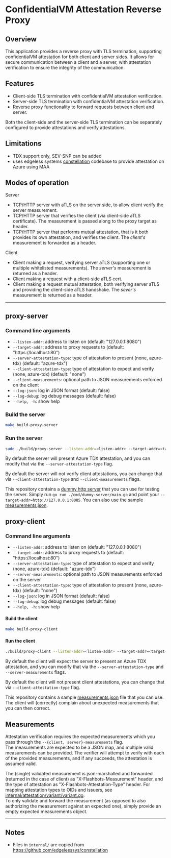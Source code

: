 # ConfidentialVM Attestation Reverse Proxy

## Overview

This application provides a reverse proxy with TLS termination, supporting confidentialVM attestation for both client and server sides. It allows for secure communication between a client and a server, with attestation verification to ensure the integrity of the communication.

## Features

- Client-side TLS termination with confidentialVM attestation verification.
- Server-side TLS termination with confidentialVM attestation verification.
- Reverse proxy functionality to forward requests between client and server.

Both the client-side and the server-side TLS termination can be separately configured to provide attestations and verify attestations.

## Limitations

- TDX support only, SEV-SNP can be added
- uses edgeless systems [constellation](https://github.com/edgelesssys/constellation) codebase to provide attestation on Azure using MAA

## Modes of operation

Server
- TCP/HTTP server with aTLS on the server side, to allow client verify the server measurement.
- TCP/HTTP server that verifies the client (via client-side aTLS certificate). The measurement is passed along to the proxy target as header.
- TCP/HTTP server that performs mutual attestation, that is it both provides its own attestation, and verifies the client. The *client's* measurement is forwarded as a header.

Client
- Client making a request, verifying server aTLS (supporting one or multiple whitelisted measurements). The *server's* measurement is returned as a header.
- Client making a request with a client-side aTLS cert.
- Client making a request mutual attestation, both verifying server aTLS and providing the client-side aTLS handshake. The *sever's* measurement is returned as a header.

---

## proxy-server

### Command line arguments

- `--listen-addr`: address to listen on (default: "127.0.0.1:8080")
- `--target-addr`: address to proxy requests to (default: "https://localhost:80")
- `--server-attestation-type`: type of attestation to present (none, azure-tdx) (default: "azure-tdx")
- `--client-attestation-type`: type of attestation to expect and verify (none, azure-tdx) (default: "none")
- `--client-measurements`: optional path to JSON measurements enforced on the client
- `--log-json`: log in JSON format (default: false)
- `--log-debug`: log debug messages (default: false)
- `--help, -h`: show help


### Build the server

```bash
make build-proxy-server
```

### Run the server

```bash
sudo ./build/proxy-server --listen-addr=<listen-addr> --target-addr=<target-addr> [--server-attestation-type=<server-attestation-type>] [--client-attestation-type=<client-attestation-type>] [--client-measurements=<client-measurements>]
```

By default the server will present Azure TDX attestation, and you can modify that via the `--server-attestation-type` flag.

By default the server will not verify client attestations, you can change that via `--client-attestation-type` and `--client-measurements` flags.


This repository contains a [dummy http server](./cmd/dummy-server/main.go) that you can use for testing the server. Simply run `go run ./cmd/dummy-server/main.go` and point your `--target-addr=http://127.0.0.1:8085`. You can also use the sample [measurements.json](./measurements.json).

## proxy-client

### Command line arguments

- `--listen-addr`: address to listen on (default: "127.0.0.1:8080")
- `--target-addr`: address to proxy requests to (default: "https://localhost:80")
- `--server-attestation-type`: type of attestation to expect and verify (none, azure-tdx) (default: "azure-tdx")
- `--server-measurements`: optional path to JSON measurements enforced on the server
- `--client-attestation-type`: type of attestation to present (none, azure-tdx) (default: "none")
- `--log-json`: log in JSON format (default: false)
- `--log-debug`: log debug messages (default: false)
- `--help, -h`: show help


#### Build the client

```bash
make build-proxy-client
```

#### Run the client

```bash
./build/proxy-client --listen-addr=<listen-addr> --target-addr=<target-addr> [--server-measurements=<server-measurements-file>] [--server-attestation-type=<server-attestation-type>] [--client-attestation-type=<client-attestation-type>]
```

By default the client will expect the server to present an Azure TDX attestation, and you can modify that via the `--server-attestation-type` and  `--server-measurements` flags.

By default the client will not present client attestations, you can change that via `--client-attestation-type` flag.

This repository contains a sample [measurements.json](./measurements.json) file that you can use. The client will (correctly) complain about unexpected measurements that you can then correct.


## Measurements

Attestation verification requires the expected measurements which you pass through the `--{client, server}-measurements` flag.  
The measurements are expected to be a JSON map, and multiple valid measurements can be provided. The verifier will attempt to verify with each of the provided measurements, and if any succeeds, the attestation is assumed valid.  

The (single) validated measurement is json-marshalled and forwarded (returned in the case of client) as "X-Flashbots-Measurement" header, and the type of attestation as "X-Flashbots-Attestation-Type" header. For mapping attestation types to OIDs and issuers, see [internal/attestation/variant/variant.go](./internal/attestation/variant/variant.go).  
To only validate and forward the measurement (as opposed to also authorizing the measurement against an expected one), simply provide an empty expected measurements object.  

---

## Notes

- Files in `internal/` are copied from https://github.com/edgelesssys/constellation
